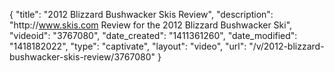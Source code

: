 {
    "title": "2012 Blizzard Bushwacker Skis Review",
    "description": "http:\/\/www.skis.com Review for the 2012 Blizzard Bushwacker Ski",
    "videoid": "3767080",
    "date_created": "1411361260",
    "date_modified": "1418182022",
    "type": "captivate",
    "layout": "video",
    "url": "\/v\/2012-blizzard-bushwacker-skis-review\/3767080"
}